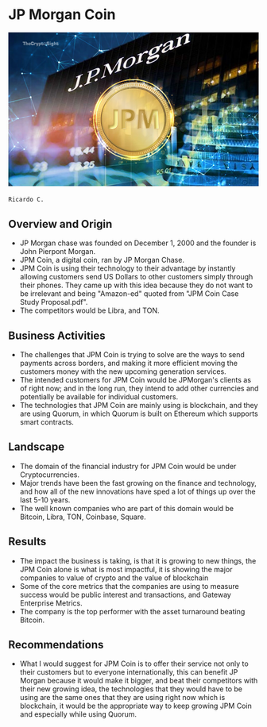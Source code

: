 # JP Morgan Coin
![](JPM-Coin.jpg)

``Ricardo C.``

## Overview and Origin
* JP Morgan chase was founded on December 1, 2000 and the founder is John Pierpont Morgan.
* JPM Coin, a digital coin, ran by JP Morgan Chase.
*  JPM Coin is using their technology to their advantage by instantly allowing customers send US Dollars to other customers simply through their phones. They came up with this idea because they do not want to be irrelevant and being "Amazon-ed" quoted from "JPM Coin Case Study Proposal.pdf".
* The competitors would be Libra, and TON. 

## Business Activities
* The challenges that JPM Coin is trying to solve are the ways to send payments across borders, and making it more efficient moving the customers money with the new upcoming generation services.
* The intended customers for JPM Coin would be JPMorgan's clients as of right now; and in the long run, they intend to add other currencies and potentially be available for individual customers.
* The technologies that JPM Coin are mainly using is blockchain, and they are using Quorum, in which Quorum is built on Ethereum which supports smart contracts.

## Landscape
* The domain of the financial industry for JPM Coin would be under Cryptocurrencies.
* Major trends have been the fast growing on the finance and technology, and how all of the new innovations have sped a lot of things up over the last 5-10 years.
* The well known companies who are part of this domain would be Bitcoin, Libra, TON, Coinbase, Square.

## Results
* The impact the business is taking, is that it is growing to new things, the JPM Coin alone is what is most impactful, it is showing the major companies to value of crypto and the value of blockchain
* Some of the core metrics that the companies are using to measure success would be public interest and transactions, and Gateway Enterprise Metrics.
* The company is the top performer with the asset turnaround beating Bitcoin.

## Recommendations
* What I would suggest for JPM Coin is to offer their service not only to their customers but to everyone internationally, this can benefit JP Morgan because it would make it bigger, and beat their competitors with their new growing idea, the technologies that they would have to be using are the same ones that they are using right now which is blockchain, it would be the appropriate way to keep growing JPM Coin and especially while using Quorum.
 

